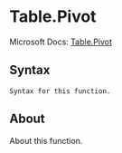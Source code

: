 ---
---

# Table.Pivot

Microsoft Docs: [Table.Pivot](https://docs.microsoft.com/en-us/powerquery-m/table-pivot)

## Syntax

```
Syntax for this function.
```

## About

About this function.

